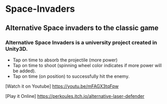 # Space-Invaders
## Alternative Space invaders to the classic game


### Alternative Space Invaders is a university project created in Unity3D. 

* Tap on time to absorb the projectile (more power)
* Tap on time to shoot (spinning wheel color indicates if more power will be added).
* Tap on time (on position) to successfully hit the enemy.



[Watch it on Youtube] https://youtu.be/mFAGX3tqFpw

[Play it Online] https://perkoules.itch.io/alternative-laser-defender
